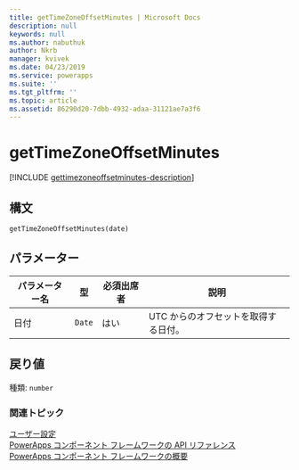```yaml
---
title: getTimeZoneOffsetMinutes | Microsoft Docs
description: null
keywords: null
ms.author: nabuthuk
author: Nkrb
manager: kvivek
ms.date: 04/23/2019
ms.service: powerapps
ms.suite: ''
ms.tgt_pltfrm: ''
ms.topic: article
ms.assetid: 86290d20-7dbb-4932-adaa-31121ae7a3f6
---
```


# <a name="gettimezoneoffsetminutes"></a>getTimeZoneOffsetMinutes

[!INCLUDE [gettimezoneoffsetminutes-description](includes/gettimezoneoffsetminutes-description.md)]

## <a name="syntax"></a>構文

`getTimeZoneOffsetMinutes(date)`

## <a name="parameters"></a>パラメーター

| パラメーター名|型|必須出席者|説明|
| ------------- |----|--------|-----------|
|日付|`Date`|はい|UTC からのオフセットを取得する日付。|

## <a name="return-value"></a>戻り値

種類: `number`


### <a name="related-topics"></a>関連トピック

[ユーザー設定](../usersettings.md)<br/>
[PowerApps コンポーネント フレームワークの API リファレンス](../../reference/index.md)<br/>
[PowerApps コンポーネント フレームワークの概要](../../overview.md)